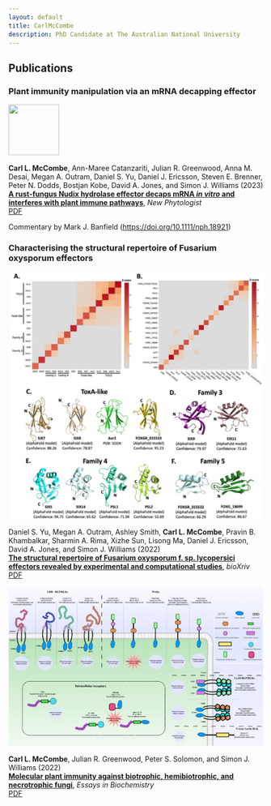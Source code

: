 ```yaml
---
layout: default
title: CarlMcCombe
description: PhD Candidate at The Australian National University
---
```


## Publications

### Plant immunity manipulation via an mRNA decapping effector
<img src="https://carl-mccombe.github.io/assets/images/Fig3_AvrM14.jpg" width="100" height="100">

**Carl L. McCombe**, Ann-Maree Catanzariti, Julian R. Greenwood, Anna M. Desai, Megan A. Outram, Daniel S. Yu, Daniel J. Ericsson, Steven E. Brenner, Peter N. Dodds, Bostjan Kobe, David A. Jones, and Simon J. Williams (2023)<br>
**[A rust-fungus Nudix hydrolase effector decaps mRNA _in vitro_ and interferes with plant immune pathways](https://doi.org/10.1111/nph.18727)**, _New Phytologist_<br>
[PDF](/assets/papers/Mccombe_2023.pdf)

Commentary by Mark J. Banfield (https://doi.org/10.1111/nph.18921)

### Characterising the structural repertoire of Fusarium oxysporum effectors

![Figure from Publication](/assets/images/F3.jpg)

Daniel S. Yu, Megan A. Outram, Ashley Smith, **Carl L. McCombe**, Pravin B.
Khambalkar, Sharmin A. Rima, Xizhe Sun, Lisong Ma, Daniel J. Ericsson, David A.
Jones, and Simon J. Williams (2022)<br>
**[The structural repertoire of Fusarium oxysporum f. sp. lycopersici effectors revealed by experimental and computational studies](https://doi.org/10.1101/2021.12.14.472499)**, _bioXriv_<br>
[PDF](/assets/papers/Yu_2022.pdf)

![Figure from Publication](/assets/images/review_fig.jpg)

**Carl L. McCombe**, Julian R. Greenwood, Peter S. Solomon, and Simon J. Williams (2022)<br>
**[Molecular plant immunity against biotrophic, hemibiotrophic, and necrotrophic fungi](https://doi.org/10.1042/EBC20210073)**, _Essays in Biochemistry_<br>
[PDF](/assets/papers/Mccombe_2022.pdf)

